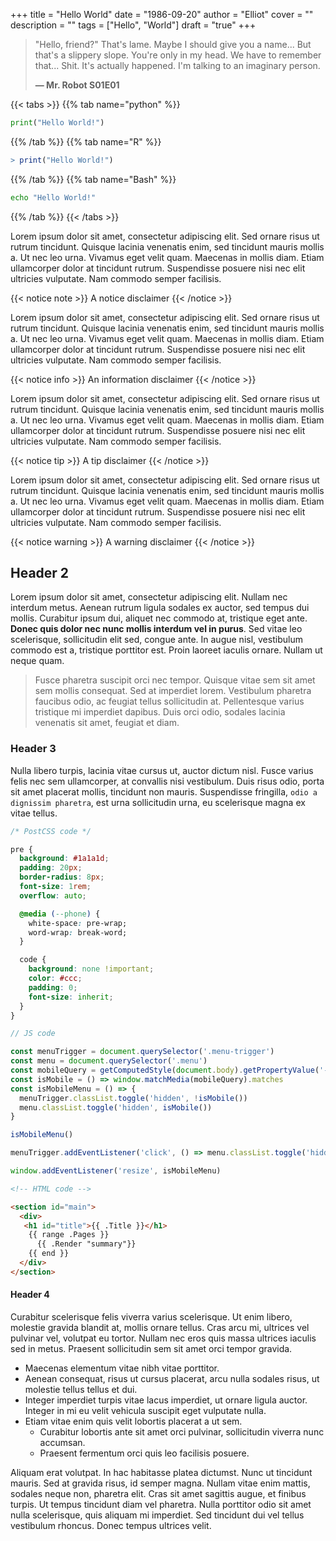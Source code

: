 +++
title = "Hello World"
date = "1986-09-20"
author = "Elliot"
cover = ""
description = ""
tags = ["Hello", "World"]
draft = "true"
+++

> "Hello, friend?" That's lame.
> Maybe I should give you a name...
> But that's a slippery slope.
> You're only in my head.
> We have to remember that...
> Shit.
> It's actually happened.
> I'm talking to an imaginary person.
>
> **— Mr. Robot S01E01**

{{< tabs >}}
{{% tab name="python" %}}
```python
print("Hello World!")
```
{{% /tab %}}
{{% tab name="R" %}}
```R
> print("Hello World!")
```
{{% /tab %}}
{{% tab name="Bash" %}}
```Bash
echo "Hello World!"
```
{{% /tab %}}
{{< /tabs >}}

Lorem ipsum dolor sit amet, consectetur adipiscing elit. Sed ornare risus ut
rutrum tincidunt. Quisque lacinia venenatis enim, sed tincidunt mauris mollis
a. Ut nec leo urna. Vivamus eget velit quam. Maecenas in mollis diam. Etiam
ullamcorper dolor at tincidunt rutrum. Suspendisse posuere nisi nec elit
ultricies vulputate. Nam commodo semper facilisis.

{{< notice note >}}
A notice disclaimer
{{< /notice >}}

Lorem ipsum dolor sit amet, consectetur adipiscing elit. Sed ornare risus ut
rutrum tincidunt. Quisque lacinia venenatis enim, sed tincidunt mauris mollis
a. Ut nec leo urna. Vivamus eget velit quam. Maecenas in mollis diam. Etiam
ullamcorper dolor at tincidunt rutrum. Suspendisse posuere nisi nec elit
ultricies vulputate. Nam commodo semper facilisis.

{{< notice info >}}
An information disclaimer
{{< /notice >}}

Lorem ipsum dolor sit amet, consectetur adipiscing elit. Sed ornare risus ut
rutrum tincidunt. Quisque lacinia venenatis enim, sed tincidunt mauris mollis
a. Ut nec leo urna. Vivamus eget velit quam. Maecenas in mollis diam. Etiam
ullamcorper dolor at tincidunt rutrum. Suspendisse posuere nisi nec elit
ultricies vulputate. Nam commodo semper facilisis.

{{< notice tip >}}
A tip disclaimer
{{< /notice >}}

Lorem ipsum dolor sit amet, consectetur adipiscing elit. Sed ornare risus ut
rutrum tincidunt. Quisque lacinia venenatis enim, sed tincidunt mauris mollis
a. Ut nec leo urna. Vivamus eget velit quam. Maecenas in mollis diam. Etiam
ullamcorper dolor at tincidunt rutrum. Suspendisse posuere nisi nec elit
ultricies vulputate. Nam commodo semper facilisis.

{{< notice warning >}}
A warning disclaimer
{{< /notice >}}

## Header 2

Lorem ipsum dolor sit amet, consectetur adipiscing elit. Nullam nec interdum metus. Aenean rutrum ligula sodales ex auctor, sed tempus dui mollis. Curabitur ipsum dui, aliquet nec commodo at, tristique eget ante. **Donec quis dolor nec nunc mollis interdum vel in purus**. Sed vitae leo scelerisque, sollicitudin elit sed, congue ante. In augue nisl, vestibulum commodo est a, tristique porttitor est. Proin laoreet iaculis ornare. Nullam ut neque quam.

> Fusce pharetra suscipit orci nec tempor. Quisque vitae sem sit amet sem mollis consequat. Sed at imperdiet lorem. Vestibulum pharetra faucibus odio, ac feugiat tellus sollicitudin at. Pellentesque varius tristique mi imperdiet dapibus. Duis orci odio, sodales lacinia venenatis sit amet, feugiat et diam.

### Header 3

Nulla libero turpis, lacinia vitae cursus ut, auctor dictum nisl. Fusce varius felis nec sem ullamcorper, at convallis nisi vestibulum. Duis risus odio, porta sit amet placerat mollis, tincidunt non mauris. Suspendisse fringilla, `odio a dignissim pharetra`, est urna sollicitudin urna, eu scelerisque magna ex vitae tellus.

```css
/* PostCSS code */

pre {
  background: #1a1a1d;
  padding: 20px;
  border-radius: 8px;
  font-size: 1rem;
  overflow: auto;

  @media (--phone) {
    white-space: pre-wrap;
    word-wrap: break-word;
  }

  code {
    background: none !important;
    color: #ccc;
    padding: 0;
    font-size: inherit;
  }
}
```

```js
// JS code

const menuTrigger = document.querySelector('.menu-trigger')
const menu = document.querySelector('.menu')
const mobileQuery = getComputedStyle(document.body).getPropertyValue('--phoneWidth')
const isMobile = () => window.matchMedia(mobileQuery).matches
const isMobileMenu = () => {
  menuTrigger.classList.toggle('hidden', !isMobile())
  menu.classList.toggle('hidden', isMobile())
}

isMobileMenu()

menuTrigger.addEventListener('click', () => menu.classList.toggle('hidden'))

window.addEventListener('resize', isMobileMenu)
```

```html
<!-- HTML code -->

<section id="main">
  <div>
   <h1 id="title">{{ .Title }}</h1>
    {{ range .Pages }}
      {{ .Render "summary"}}
    {{ end }}
  </div>
</section>
```

#### Header 4

Curabitur scelerisque felis viverra varius scelerisque. Ut enim libero, molestie gravida blandit at, mollis ornare tellus. Cras arcu mi, ultrices vel pulvinar vel, volutpat eu tortor. Nullam nec eros quis massa ultrices iaculis sed in metus. Praesent sollicitudin sem sit amet orci tempor gravida.

- Maecenas elementum vitae nibh vitae porttitor.
- Aenean consequat, risus ut cursus placerat, arcu nulla sodales risus, ut molestie tellus tellus et dui.
- Integer imperdiet turpis vitae lacus imperdiet, ut ornare ligula auctor. Integer in mi eu velit vehicula suscipit eget vulputate nulla.
- Etiam vitae enim quis velit lobortis placerat a ut sem.
  - Curabitur lobortis ante sit amet orci pulvinar, sollicitudin viverra nunc accumsan.
  - Praesent fermentum orci quis leo facilisis posuere.

Aliquam erat volutpat. In hac habitasse platea dictumst. Nunc ut tincidunt mauris. Sed at gravida risus, id semper magna. Nullam vitae enim mattis, sodales neque non, pharetra elit. Cras sit amet sagittis augue, et finibus turpis. Ut tempus tincidunt diam vel pharetra. Nulla porttitor odio sit amet nulla scelerisque, quis aliquam mi imperdiet. Sed tincidunt dui vel tellus vestibulum rhoncus. Donec tempus ultrices velit.

